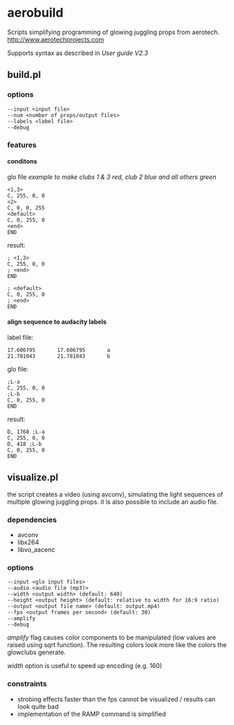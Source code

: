 # aerobuild
Scripts simplifying programming of glowing juggling props from aerotech. http://www.aerotechprojects.com

Supports syntax as described in *User guide V2.3*

## build.pl

### options
```
--input <input file>
--num <number of props/output files>
--labels <label file>
--debug
```
### features

#### conditons

glo file
*example to make clubs 1 & 3 red, club 2 blue and all others green*
```
<1,3>
C, 255, 0, 0
<2>
C, 0, 0, 255
<default>
C, 0, 255, 0
<end>
END
```

result:
```
; <1,3>
C, 255, 0, 0
; <end>
END
```
```
; <default>
C, 0, 255, 0
; <end>
END
```

#### align sequence to audacity labels

label file:
```
17.606795       17.606795       a
21.781043       21.781043       b
```
glo file:
```
;L-a
C, 255, 0, 0
;L-b
C, 0, 255, 0
END
```
result:
```
D, 1760 ;L-a
C, 255, 0, 0
D, 418 ;L-b
C, 0, 255, 0
END
```

## visualize.pl
the script creates a video (using avconv), simulating the light sequences of multiple glowing juggling props.
it is also possible to include an audio file.

### dependencies
- avconv
- libx264
- libvo_aacenc

### options
```
--input <glo input files>
--audio <audio file (mp3)>
--width <output width> (default: 640)
--height <output height> (default: relative to width for 16:9 ratio)
--output <output file name> (default: output.mp4)
--fps <output frames per second> (default: 30)
--amplify
--debug
```

*amplify* flag causes color components to be manipulated (low values are raised using sqrt function).
The resulting colors look more like the colors the glowclubs generate.

*width* option is useful to speed up encoding (e.g. 160)

### constraints
* strobing effects faster than the fps cannot be visualized / results can look quite bad
* implementation of the RAMP command is simplified

